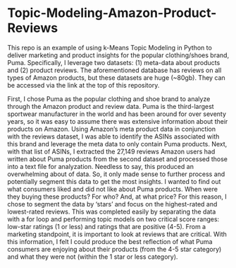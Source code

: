 # Topic-Modeling-Amazon-Product-Reviews
This repo is an example of using k-Means Topic Modeling in Python to deliver marketing and product insights for the popular clothing/shoes brand, Puma. Specifically, I leverage two datasets: (1) meta-data about products and (2) product reviews. The aforementioned database has reviews on all types of Amazon products, but these datasets are huge (~80gb). They can be accessed via the link at the top of this repository.

  First, I chose Puma as the popular clothing and shoe brand to analyze through the Amazon product and review data. Puma is the third-largest sportwear manufacturer in the world and has been around for over seventy years, so it was easy to assume there was extensive information about their products on Amazon. Using Amazon’s meta product data in conjunction with the reviews dataset, I was able to identify the ASINs associated with this brand and leverage the meta data to only contain Puma products. Next, with that list of ASINs, I extracted the 27,149 reviews Amazon users had written about Puma products from the second dataset and processed those into a text file for analyzation. Needless to say, this produced an overwhelming about of data. So, it only made sense to further process and potentially segment this data to get the most insights. 
  I wanted to find out what consumers liked and did not like about Puma products. When were they buying these products? For who? And, at what price? For this reason, I chose to segment the data by ‘stars’ and focus on the highest-rated and lowest-rated reviews. This was completed easily by separating the data with a for loop and performing topic models on two critical score ranges: low-star ratings (1 or less) and ratings that are positive (4-5). From a marketing standpoint, it is important to look at reviews that are critical. With this information, I felt I could produce the best reflection of what Puma consumers are enjoying about their products (from the 4-5 star category) and what they were not (within the 1 star or less category). 

